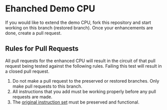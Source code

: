 # Ehanched Demo CPU
If you would like to extend the demo CPU, fork this repository and start working on this branch (restored branch).  Once your enhancements are done, create a pull request.

## Rules for Pull Requests
All pull requests for the enhanced CPU will result in the circuit of that pull request being tested against the following rules.  Failing this test will result in a closed pull request.
1.	Do not make a pull request to the preserved or restored branches.  Only make pull requests to this branch.
2.	All instructions that you add must be working properly before any pull requests are made.
3.	The [original instruction set](https://github.com/TChapman500/Demo-CPU/tree/enhanced) must be preserved and functional.
